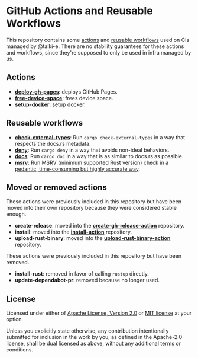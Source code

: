# GitHub Actions and Reusable Workflows

This repository contains some [actions](https://docs.github.com/en/actions/creating-actions/about-custom-actions)
and [reusable workflows](https://docs.github.com/en/actions/using-workflows/reusing-workflows)
used on CIs managed by @taiki-e.
There are no stability guarantees for these actions and workflows, since they're
supposed to only be used in infra managed by us.

## Actions

- [**deploy-gh-pages**](deploy-gh-pages): deploys GitHub Pages.
- [**free-device-space**](free-device-space): frees device space.
- [**setup-docker**](setup-docker): setup docker.

## Reusable workflows

- [**check-external-types**](.github/workflows/check-external-types.yml): Run `cargo check-external-types` in a way that respects the docs.rs metadata.
- [**deny**](.github/workflows/deny.yml): Run `cargo deny` in a way that avoids non-ideal behaviors.
- [**docs**](.github/workflows/docs.yml): Run `cargo doc` in a way that is as similar to docs.rs as possible.
- [**msrv**](.github/workflows/msrv.yml): Run MSRV (minimum supported Rust version) check in [a pedantic, time-consuming but highly accurate way](https://github.com/taiki-e/cargo-hack/issues/93).

## Moved or removed actions

These actions were previously included in this repository but have been moved into their own repository because they were considered stable enough.

- **create-release**: moved into the
  [**create-gh-release-action**][create-gh-release-action] repository.
- **install**: moved into the
  [**install-action**][install-action] repository.
- **upload-rust-binary**: moved into the
  [**upload-rust-binary-action**][upload-rust-binary-action] repository.

These actions were previously included in this repository but have been removed.

- **install-rust**: removed in favor of calling `rustup` directly.
- **update-dependabot-pr**: removed because no longer used.

[create-gh-release-action]: https://github.com/taiki-e/create-gh-release-action
[install-action]: https://github.com/taiki-e/install-action
[upload-rust-binary-action]: https://github.com/taiki-e/upload-rust-binary-action

## License

Licensed under either of [Apache License, Version 2.0](LICENSE-APACHE) or
[MIT license](LICENSE-MIT) at your option.

Unless you explicitly state otherwise, any contribution intentionally submitted
for inclusion in the work by you, as defined in the Apache-2.0 license, shall
be dual licensed as above, without any additional terms or conditions.
